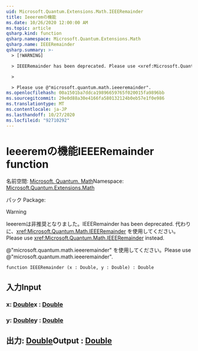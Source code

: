 ```yaml
---
uid: Microsoft.Quantum.Extensions.Math.IEEERemainder
title: Ieeeremの機能
ms.date: 10/26/2020 12:00:00 AM
ms.topic: article
qsharp.kind: function
qsharp.namespace: Microsoft.Quantum.Extensions.Math
qsharp.name: IEEERemainder
qsharp.summary: >-
  > [!WARNING]

  > IEEERemainder has been deprecated. Please use <xref:Microsoft.Quantum.Math.IEEERemainder> instead.

  >

  > Please use @"microsoft.quantum.math.ieeeremainder".
ms.openlocfilehash: 00a1501ba7ddca19896659765f020015fa9896bb
ms.sourcegitcommit: 29e0d88a30e4166fa580132124b0eb57e1f0e986
ms.translationtype: MT
ms.contentlocale: ja-JP
ms.lasthandoff: 10/27/2020
ms.locfileid: "92710292"
---
```

# <a name="ieeeremainder-function"></a><span data-ttu-id="f4e1c-102">Ieeeremの機能</span><span class="sxs-lookup"><span data-stu-id="f4e1c-102">IEEERemainder function</span></span>

<span data-ttu-id="f4e1c-103">名前空間: [Microsoft. Quantum. Math](xref:Microsoft.Quantum.Extensions.Math)</span><span class="sxs-lookup"><span data-stu-id="f4e1c-103">Namespace: [Microsoft.Quantum.Extensions.Math](xref:Microsoft.Quantum.Extensions.Math)</span></span>

<span data-ttu-id="f4e1c-104">パック [](https://nuget.org/packages/)</span><span class="sxs-lookup"><span data-stu-id="f4e1c-104">Package: [](https://nuget.org/packages/)</span></span>


> [!WARNING]
> <span data-ttu-id="f4e1c-105">Ieeeremは非推奨となりました。</span><span class="sxs-lookup"><span data-stu-id="f4e1c-105">IEEERemainder has been deprecated.</span></span> <span data-ttu-id="f4e1c-106">代わりに、<xref:Microsoft.Quantum.Math.IEEERemainder> を使用してください。</span><span class="sxs-lookup"><span data-stu-id="f4e1c-106">Please use <xref:Microsoft.Quantum.Math.IEEERemainder> instead.</span></span>
>
> <span data-ttu-id="f4e1c-107">@"microsoft.quantum.math.ieeeremainder" を使用してください。</span><span class="sxs-lookup"><span data-stu-id="f4e1c-107">Please use @"microsoft.quantum.math.ieeeremainder".</span></span>



```qsharp
function IEEERemainder (x : Double, y : Double) : Double
```


## <a name="input"></a><span data-ttu-id="f4e1c-108">入力</span><span class="sxs-lookup"><span data-stu-id="f4e1c-108">Input</span></span>

### <a name="x--double"></a><span data-ttu-id="f4e1c-109">x: [Double](xref:microsoft.quantum.lang-ref.double)</span><span class="sxs-lookup"><span data-stu-id="f4e1c-109">x : [Double](xref:microsoft.quantum.lang-ref.double)</span></span>




### <a name="y--double"></a><span data-ttu-id="f4e1c-110">y: [Double](xref:microsoft.quantum.lang-ref.double)</span><span class="sxs-lookup"><span data-stu-id="f4e1c-110">y : [Double](xref:microsoft.quantum.lang-ref.double)</span></span>





## <a name="output--double"></a><span data-ttu-id="f4e1c-111">出力: [Double](xref:microsoft.quantum.lang-ref.double)</span><span class="sxs-lookup"><span data-stu-id="f4e1c-111">Output : [Double](xref:microsoft.quantum.lang-ref.double)</span></span>

